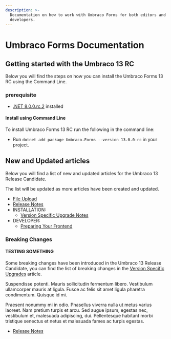 ```yaml
---
description: >-
  Documentation on how to work with Umbraco Forms for both editors and
  developers.
---
```


# Umbraco Forms Documentation

## Getting started with the Umbraco 13 RC

Below you will find the steps on how you can install the Umbraco Forms 13 RC using the Command Line.

### prerequisite

* [.NET 8.0.0.rc.2](https://dotnet.microsoft.com/en-us/download/dotnet/8.0) installed

#### Install using Command Line

To install Umbraco Forms 13 RC run the following in the command line:

* Run `dotnet add package Umbraco.Forms --version 13.0.0-rc` in your project.

## New and Updated articles

Below you will find a list of new and updated articles for the Umbraco 13 Release Candidate.

The list will be updated as more articles have been created and updated.

* [File Upload](editor/creating-a-form/fieldtypes/fileupload.md)
* [Release Notes](release-notes.md)
* INSTALLATION:
  * [Version Specific Upgrade Notes](installation/version-specific.md)
* DEVELOPER:
  * [Preparing Your Frontend](developer/prepping-frontend.md)

### Breaking Changes

#### TESTING SOMETHING
Some breaking changes have been introduced in the Umbraco 13 Release Candidate, you can find the list of breaking changes in the [Version Specific Upgrades](installation/version-specific.md#version-13) article.

Suspendisse potenti. Mauris sollicitudin fermentum libero. Vestibulum ullamcorper mauris at ligula. Fusce ac felis sit amet ligula pharetra condimentum. Quisque id mi.

Praesent nonummy mi in odio. Phasellus viverra nulla ut metus varius laoreet. Nam pretium turpis et arcu. Sed augue ipsum, egestas nec, vestibulum et, malesuada adipiscing, dui. Pellentesque habitant morbi tristique senectus et netus et malesuada fames ac turpis egestas.

* [Release Notes](release-notes.md)
